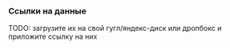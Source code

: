 ### Ссылки на данные

TODO:  загрузите их на свой гугл/яндекс-диск или дропбокс и приложите ссылку на них